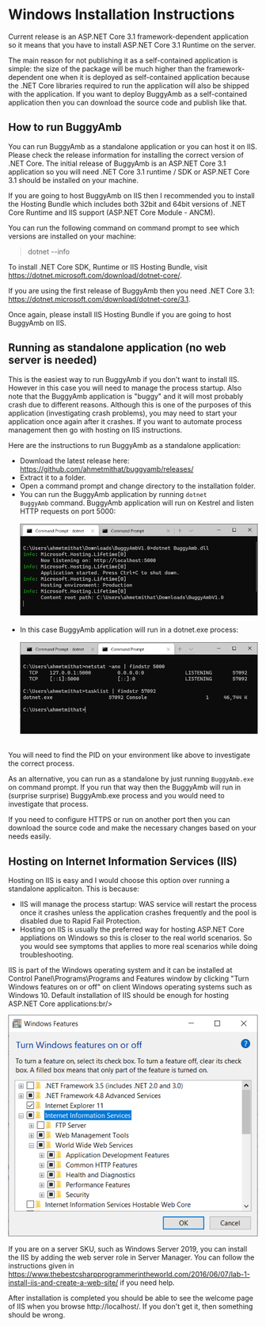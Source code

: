 <h1>Windows Installation Instructions</h1>

Current release is an ASP.NET Core 3.1 framework-dependent application so it means that you have to install ASP.NET Core 3.1 Runtime on the server.

The main reason for not publishing it as a self-contained application is simple: the size of the package will be much higher than the framework-dependent one when it is deployed as self-contained application because the .NET Core libraries required to run the application will also be shipped with the application. If you want to deploy BuggyAmb as a self-contained application then you can download the source code and publish like that.

<h2>How to run BuggyAmb</h2>

You can run BuggyAmb as a standalone application or you can host it on IIS. Please check the release information for installing the correct version of .NET Core. The initial release of BuggyAmb is an ASP.NET Core 3.1 application so you will need .NET Core 3.1 runtime / SDK or ASP.NET Core 3.1 should be installed on your machine.

If you are going to host BuggyAmb on IIS then I recommended you to install the Hosting Bundle which includes both 32bit and 64bit versions of .NET Core Runtime and IIS support (ASP.NET Core Module - ANCM).

You can run the following command on command prompt to see which versions are installed on your machine:

> dotnet --info

To install .NET Core SDK, Runtime or IIS Hosting Bundle, visit https://dotnet.microsoft.com/download/dotnet-core/.

If you are using the first release of BuggyAmb then you need .NET Core 3.1: https://dotnet.microsoft.com/download/dotnet-core/3.1.

Once again, please install IIS Hosting Bundle if you are going to host BuggyAmb on IIS.

<h2>Running as standalone application (no web server is needed)</h2>

This is the easiest way to run BuggyAmb if you don't want to install IIS. However in this case you will need to manage the process startup. Also note that the BuggyAmb application is "buggy" and it will most probably crash due to different reasons. Although this is one of the purposes of this application (investigating crash problems), you may need to start your application once again after it crashes. If you want to automate process management then go with hosting on IIS instructions.

Here are the instructions to run BuggyAmb as a standalone application:

* Download the latest release here: https://github.com/ahmetmithat/buggyamb/releases/
* Extract it to a folder.
* Open a command prompt and change directory to the installation folder.
* You can run the BuggyAmb application by running <code>dotnet BuggyAmb</code> command. BuggyAmb application will run on Kestrel and listen HTTP requests on port 5000:<br/><br/>![Running Standalone](Images/standalone.png)<br/><br/>
* In this case BuggyAmb application will run in a dotnet.exe process:<br/><br/>![Tasklist](Images/tasklist.png)<br/><br/>
	
You will need to find the PID on your environment like above to investigate the correct process.

As an alternative, you can run as a standalone by just running <code>BuggyAmb.exe</code> on command prompt. If you run that way then the BuggyAmb will run in (surprise surprise) BuggyAmb.exe process and you would need to investigate that process.

If you need to configure HTTPS or run on another port then you can download the source code and  make the necessary changes based on your needs easily. 

<h2>Hosting on Internet Information Services (IIS)</h2>

Hosting on IIS is easy and I would choose this option over running a standalone applicaiton. This is because:

* IIS will manage the process startup: WAS service will restart the process once it crashes unless the application crashes frequently and the pool is disabled due to Rapid Fail Protection.
* Hosting on IIS is usually the preferred way for hosting ASP.NET Core appliations on Windows so this is closer to the real world scenarios. So you would see symptoms that applies to more real scenarios while doing troubleshooting.

IIS is part of the Windows operating system and it can be installed at Control Panel\Programs\Programs and Features window by clicking "Turn Windows features on or off" on client Windows operating systems such as Windows 10. Default installation of IIS should be enough for hosting ASP.NET Core applications:br/> 

![IIS installation on Windows 10](Images/IIS_on_client_SKU.png)

If you are on a server SKU, such as Windows Server 2019, you can install the IIS by adding the web server role in Server Manager. You can follow the instructions given in https://www.thebestcsharpprogrammerintheworld.com/2016/06/07/lab-1-install-iis-and-create-a-web-site/ if you need help.

After installation is completed you should be able to see the welcome page of IIS when you browse http://localhost/. If you don't get it, then something should be wrong.

